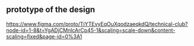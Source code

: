 ## prototype of the design

https://www.figma.com/proto/TiYTEvyEqOuXqodzaeqkdQ/technical-club?node-id=1-8&t=YgADjCMnlcArCp45-1&scaling=scale-down&content-scaling=fixed&page-id=0%3A1
